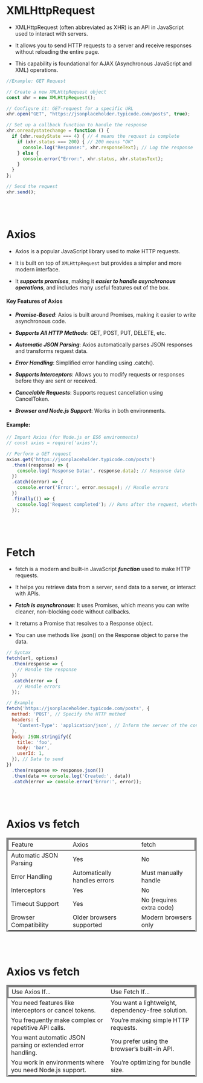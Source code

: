 # XMLHttpRequest
* XMLHttpRequest (often abbreviated as XHR) is an API in JavaScript used to interact with servers.
* It allows you to send HTTP requests to a server and receive responses without reloading the entire page.

* This capability is foundational for AJAX (Asynchronous JavaScript and XML) operations.
```js
//Example: GET Request

// Create a new XMLHttpRequest object
const xhr = new XMLHttpRequest();

// Configure it: GET-request for a specific URL
xhr.open("GET", "https://jsonplaceholder.typicode.com/posts", true);

// Set up a callback function to handle the response
xhr.onreadystatechange = function () {
  if (xhr.readyState === 4) { // 4 means the request is complete
    if (xhr.status === 200) { // 200 means "OK"
      console.log("Response:", xhr.responseText); // Log the response
    } else {
      console.error("Error:", xhr.status, xhr.statusText);
    }
  }
};

// Send the request
xhr.send();
```
<br><br>

# Axios
* Axios is a popular JavaScript library used to make HTTP requests.
* It is built on top of `XMLHttpRequest` but provides a simpler and more modern interface.
 
* It ***supports promises***, making it ***easier to handle asynchronous operations***, and includes many useful features out of the box.

#### Key Features of Axios
  * ***Promise-Based***: Axios is built around Promises, making it easier to write asynchronous code.
  * ***Supports All HTTP Methods***: GET, POST, PUT, DELETE, etc.
  * ***Automatic JSON Parsing***: Axios automatically parses JSON responses and transforms request data.
  * ***Error Handling***: Simplified error handling using .catch().
  * ***Supports Interceptors***: Allows you to modify requests or responses before they are sent or received.
  * ***Cancelable Requests***: Supports request cancellation using CancelToken.

  * ***Browser and Node.js Support***: Works in both environments.

#### Example:
```js
// Import Axios (for Node.js or ES6 environments)
// const axios = require('axios');

// Perform a GET request
axios.get('https://jsonplaceholder.typicode.com/posts')
  .then((response) => {
    console.log('Response Data:', response.data); // Response data
  })
  .catch((error) => {
    console.error('Error:', error.message); // Handle errors
  })
  .finally(() => {
    console.log('Request completed'); // Runs after the request, whether successful or not
  });
```
<br><br>

# Fetch
* fetch is a modern and built-in JavaScript ***function*** used to make HTTP requests.

* It helps you retrieve data from a server, send data to a server, or interact with APIs.
* ***Fetch is asynchronous***: It uses Promises, which means you can write cleaner, non-blocking code without callbacks.
* It returns a Promise that resolves to a Response object.
* You can use methods like .json() on the Response object to parse the data.
```js
// Syntax
fetch(url, options)
  .then(response => {
    // Handle the response
  })
  .catch(error => {
    // Handle errors
  });
```
```js
// Example
fetch('https://jsonplaceholder.typicode.com/posts', {
  method: 'POST', // Specify the HTTP method
  headers: {
    'Content-Type': 'application/json', // Inform the server of the content type
  },
  body: JSON.stringify({
    title: 'foo',
    body: 'bar',
    userId: 1,
  }), // Data to send
})
  .then(response => response.json())
  .then(data => console.log('Created:', data))
  .catch(error => console.error('Error:', error));
```
<br><br>

# Axios vs fetch
<table style="border-style: solid;">
<thead style="border-style: solid;">
<tr><td>Feature</td>
<td>Axios</td>
<td>fetch</td></tr>
</thead>
<tbody>
<tr><td>Automatic JSON Parsing</td>
<td>Yes</td>
<td>No</td></tr>
<tr><td>Error Handling</td>
<td>Automatically handles errors</td>
<td>Must manually handle</td></tr>
<tr><td>Interceptors</td>
<td>Yes</td>
<td>No</td></tr>
<tr><td>Timeout Support</td>
<td>Yes</td>
<td>No (requires extra code)</td></tr>
<tr><td>Browser Compatibility</td>
<td>Older browsers supported</td>
<td>Modern browsers only</td></tr>
</tbody>
</table>
<br><br>

# Axios vs fetch
<table style="border-style: solid;">
<thead style="border-style: solid;">
<tr><td>Use Axios If...
</td>
<td>Use Fetch If...	</td></tr>
</thead>
<tbody>
<tr><td>You need features like interceptors or cancel tokens.
</td>
<td>You want a lightweight, dependency-free solution.</td></tr>
<tr><td>You frequently make complex or repetitive API calls.</td>
<td>You’re making simple HTTP requests.	</td></tr>
<tr><td>You want automatic JSON parsing or extended error handling.</td>
<td>You prefer using the browser’s built-in API.</td></tr>
<tr><td>You work in environments where you need Node.js support.</td>
<td>You’re optimizing for bundle size.</td></tr>
</tbody>
</table>
<br><br>
